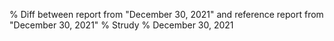 % Diff between report from "December 30, 2021" and reference report from "December 30, 2021"
% Strudy
% December 30, 2021


